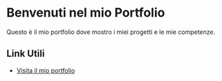 # Benvenuti nel mio Portfolio

Questo è il mio portfolio dove mostro i miei progetti e le mie competenze.

## Link Utili

- <a href="https://stefanocassiani.github.io" target="_blank">Visita il mio portfolio</a>


